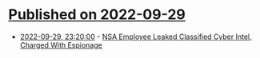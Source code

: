 # [Published on 2022-09-29](index.md)

* [2022-09-29, 23:20:00](https://yro.slashdot.org/story/22/09/29/2133233/nsa-employee-leaked-classified-cyber-intel-charged-with-espionage?utm_source=rss1.0mainlinkanon&utm_medium=feed) - [NSA Employee Leaked Classified Cyber Intel, Charged With Espionage](https://yro.slashdot.org/story/22/09/29/2133233/nsa-employee-leaked-classified-cyber-intel-charged-with-espionage?utm_source=rss1.0mainlinkanon&utm_medium=feed)
